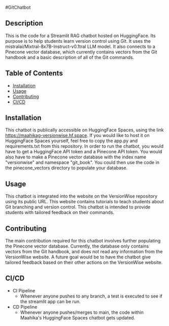 #GitChatbot
## Description
This is the code for a Streamlit RAG chatbot hosted on HuggingFace. Its purpose is to help students learn version control using Git.
It uses the mistralai/Mixtral-8x7B-Instruct-v0.1tral LLM model. 
It also connects to a Pinecone vector database, which currently contains vectors from the Git handbook and a basic description of all of the Git commands.

## Table of Contents
- [Installation](#installation)
- [Usage](#usage)
- [Contributing](#contributing)
- [CI/CD](#ci/cd)

## Installation
This chatbot is publically accessible on HuggingFace Spaces, using the link https://maahikag-versionwise.hf.space. 
If you would like to host it on HuggingFace Spaces yourself, feel free to copy the app.py and requirements.txt from this repository. 
In order to run the chatbot, you would have to get a HuggingFace API token and a Pinecone API token.
You would also have to make a Pinecone vector database with the index name "versionwise" and namespace "git_book". 
You could then use the code in the pinecone_vectors directory to populate your database. 

## Usage
This chatbot is integrated into the website on the VersionWise repository using its public URL. 
This website contains tutorials to teach students about Git branching and version control.
This chatbot is intended to provide students with tailored feedback on their commands. 

## Contributing
The main contribution required for this chatbot involves further populating the Pinecone vector database. 
Currently, the database only contains vectors from the Git handbook, and does not read any information from the VersionWise website. 
A future goal would be to have the chatbot give tailored feedback based on their other actions on the VersionWise website.

## CI/CD
- CI Pipeline
  - Whenever anyone pushes to any branch, a test is executed to see if the streamlit app can be run. 
- CD Pipeline
  - Whenever anyone pushes/merges to main, the code within Maahika's HuggingFace Spaces chatbot gets updated.
